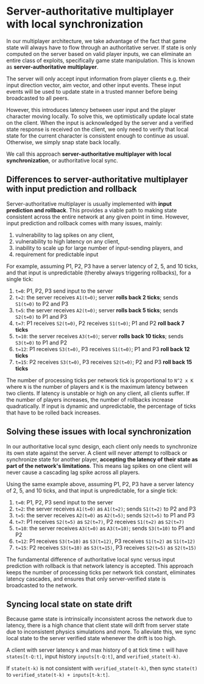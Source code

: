 # Server-authoritative multiplayer with local synchronization

In our multiplayer architecture, we take advantage of the fact that game state will always have to flow through an authoritative server. If state is only computed on the server based on valid player inputs, we can eliminate an entire class of exploits, specifically game state manipulation. This is known as **server-authoritative multiplayer**.

The server will only accept input information from player clients e.g. their input direction vector, aim vector, and other input events. These input events will be used to update state in a trusted manner before being broadcasted to all peers.

However, this introduces latency between user input and the player character moving locally. To solve this, we optimistically update local state on the client. When the input is acknowledged by the server and a verified state response is received on the client, we only need to verify that local state for the current character is consistent enough to continue as usual. Otherwise, we simply snap state back locally.

We call this approach **server-authoritative multiplayer with local synchronization**, or authoritative local sync.

## Differences to server-authoritative multiplayer with input prediction and rollback

Server-authoritative multiplayer is usually implemented with **input prediction and rollback**. This provides a viable path to making state consistent across the entire network at any given point in time. However, input prediction and rollback comes with many issues, mainly:

1. vulnerability to lag spikes on any client,
2. vulnerability to high latency on any client,
3. inability to scale up for large number of input-sending players, and
4. requirement for predictable input

For example, assuming P1, P2, P3 have a server latency of 2, 5, and 10 ticks, and that input is unpredictable (thereby always triggering rollbacks), for a single tick:

1. `t=0`: P1, P2, P3 send input to the server
2. `t=2`: the server receives `A1(t=0)`; server **rolls back 2 ticks**; sends `S1(t=0)` to P2 and P3
3. `t=5`: the server receives `A2(t=0)`; server **rolls back 5 ticks**; sends `S2(t=0)` to P1 and P3
4. `t=7`: P1 receives `S2(t=0)`, P2 receives `S1(t=0)`; P1 and P2 **roll back 7 ticks**
5. `t=10`: the server receives `A3(t=0)`; server **rolls back 10 ticks**; sends `S3(t=0)` to P1 and P2
6. `t=12`: P1 receives `S3(t=0)`, P3 receives `S1(t=0)`; P1 and P3 **roll back 12 ticks**
7. `t=15`: P2 receives `S3(t=0)`, P3 receives `S2(t=0)`; P2 and P3 **roll back 15 ticks**

The number of processing ticks per network tick is proportional to `N^2 x K` where `N` is the number of players and `K` is the maximum latency between two clients. If latency is unstable or high on any client, all clients suffer. If the number of players increases, the number of rollbacks increase quadratically. If input is dynamic and unpredictable, the percentage of ticks that have to be rolled back increases.

## Solving these issues with local synchronization

In our authoritative local sync design, each client only needs to synchronize its own state against the server. A client will never attempt to rollback or synchronize state for another player, **accepting the latency of their state as part of the network's limitations**. This means lag spikes on one client will never cause a cascading lag spike across all players.

Using the same example above, assuming P1, P2, P3 have a server latency of 2, 5, and 10 ticks, and that input is unpredictable, for a single tick:

1. `t=0`: P1, P2, P3 send input to the server
2. `t=2`: the server receives `A1(t=0)` as `A1(t=2)`; sends `S1(t=2)` to P2 and P3
3. `t=5`: the server receives `A2(t=0)` as `A2(t=5)`; sends `S2(t=5)` to P1 and P3
4. `t=7`: P1 receives `S2(t=5)` as `S2(t=7)`, P2 receives `S1(t=2)` as `S2(t=7)`
5. `t=10`: the server receives `A3(t=0)` as `A3(t=10)`; sends `S3(t=10)` to P1 and P2
6. `t=12`: P1 receives `S3(t=10)` as `S3(t=12)`, P3 receives `S1(t=2)` as `S1(t=12)`
7. `t=15`: P2 receives `S3(t=10)` as `S3(t=15)`, P3 receives `S2(t=5)` as `S2(t=15)`

The fundamental difference of authoritative local sync versus input prediction with rollback is that network latency is accepted. This approach keeps the number of processing ticks per network tick constant, eliminates latency cascades, and ensures that only server-verified state is broadcasted to the network.

## Syncing local state on state drift

Because game state is intrinsically inconsistent across the network due to latency, there is a high chance that client state will drift from server state due to inconsistent physics simulations and more. To alleviate this, we sync local state to the server verified state whenever the drift is too high.

A client with server latency `k` and max history of `Q` at tick time `t` will have `states[t-Q:t]`, input history `inputs[t-Q:t]`, and `verified_state(t-k)`.

If `state(t-k)` is not consistent with `verified_state(t-k)`, then sync `state(t)` to `verified_state(t-k) + inputs[t-k:t]`.
